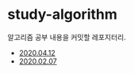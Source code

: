 # study-algorithm
알고리즘 공부 내용을 커밋할 레포지터리.

- [2020.04.12](https://programmers.co.kr/learn/courses/30/lessons/42862)
- [2020.02.07](docs/S20200207.md)
